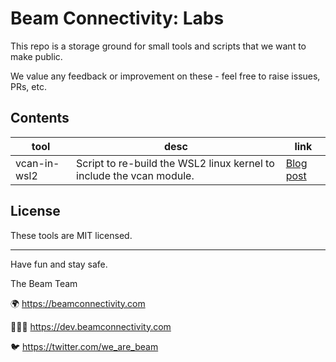 # Beam Connectivity: Labs

This repo is a storage ground for small tools and scripts that we want to make public.

We value any feedback or improvement on these - feel free to raise issues, PRs, etc.


## Contents

| tool | desc | link
| --- | --- | ---
| vcan-in-wsl2 | Script to re-build the WSL2 linux kernel to include the vcan module. | [Blog post](https://www.beamconnectivity.com/blog/software-dev-can-bus-in-windows-11)



## License

These tools are MIT licensed.

- - - 

Have fun and stay safe.

The Beam Team

🌍 https://beamconnectivity.com

🧑🏼‍💻 https://dev.beamconnectivity.com

🐦 https://twitter.com/we_are_beam